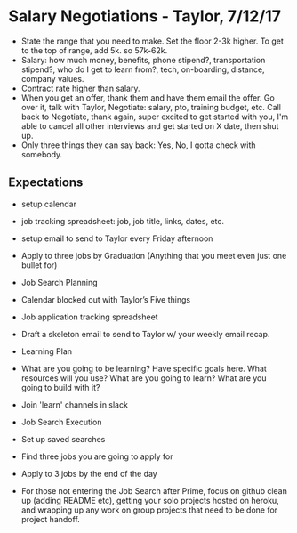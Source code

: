 # Salary Negotiations - Taylor, 7/12/17
- State the range that you need to make. Set the floor 2-3k higher. To get
to the top of range, add 5k. so 57k-62k.
- Salary: how much money, benefits, phone stipend?, transportation stipend?,
who do I get to learn from?, tech, on-boarding, distance, company values.
- Contract rate higher than salary.
- When you get an offer, thank them and have them email the offer. Go over it,
talk with Taylor, Negotiate: salary, pto, training budget, etc. Call back to Negotiate,
thank again, super excited to get started with you, I'm able to cancel all other interviews
and get started on X date, then shut up.
- Only three things they can say back: Yes, No, I gotta check with somebody.

## Expectations
- setup calendar
- job tracking spreadsheet: job, job title, links, dates, etc.
- setup email to send to Taylor every Friday afternoon
- Apply to three jobs by Graduation (Anything that you meet even just one bullet for)
- Job Search Planning
- Calendar blocked out with Taylor’s Five things
- Job application tracking spreadsheet
- Draft a skeleton email to send to Taylor w/ your weekly email recap.
- Learning Plan
- What are you going to be learning? Have specific goals here. What resources will you use? What are you going to learn? What are you going to build with it?
- Join 'learn' channels in slack
- Job Search Execution
- Set up saved searches
- Find three jobs you are going to apply for
- Apply to 3 jobs by the end of the day

- For those not entering the Job Search after Prime, focus on github clean up (adding README etc), getting your solo projects hosted on heroku, and wrapping up any work on group projects that need to be done for project handoff.
